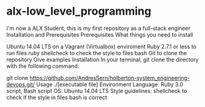 # alx-low_level_programming
I'm now a ALX Student, this is my first repository as a full-stack engineer
Installation and Prerequisites
Prerequisites
What things you need to install

Ubuntu 14.04 LTS on a Vagrant (Virtualbox) enviroment
Ruby 2.7.1 or less to run files ruby
shellcheck to check the style to files bash
Git to clone the repository
Give examples
Installation
In your terminal, git clone the directory with the following command:

git clone https://github.com/AndresSern/holberton-system_engineering-devops.git/
Usage
./[executable file]
Environment
Language: Ruby 3.0 script, Bash script
OS: Ubuntu 14.04 LTS
Style guidelines: shellcheck to check if the style in files bash is correct
